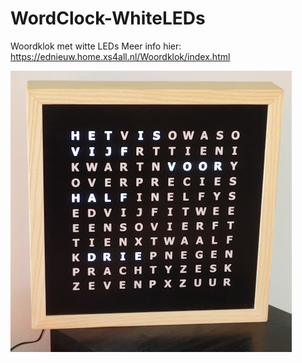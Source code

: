 # WordClock-WhiteLEDs
Woordklok met witte LEDs
Meer info hier: https://ednieuw.home.xs4all.nl/Woordklok/index.html

<img alt="Woordklok" src="woordklokCIMG2963.JPG" width="450" />

